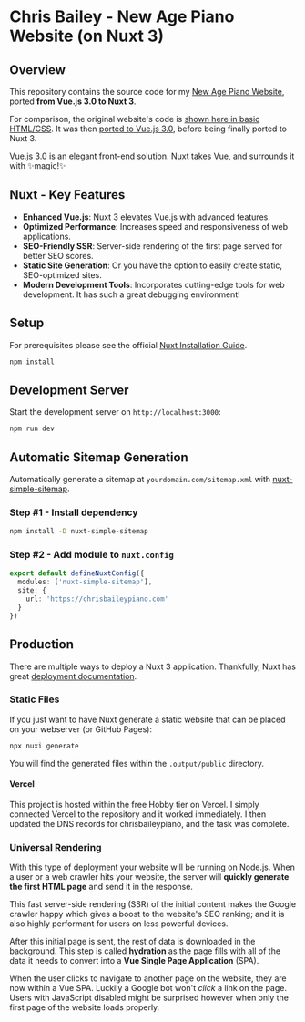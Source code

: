 # Chris Bailey - New Age Piano Website (on Nuxt 3)
## Overview
This repository contains the source code for my [New Age Piano Website](https://chrisbaileypiano.com/), ported **from Vue.js 3.0 to Nuxt 3**.

For comparison, the original website's code is [shown here in basic HTML/CSS](https://github.com/chris-bailey/cbpiano-website-html). It was then [ported to Vue.js 3.0](https://github.com/chris-bailey/cbpiano-website-vue), before being finally ported to Nuxt 3. 

Vue.js 3.0 is an elegant front-end solution. Nuxt takes Vue, and surrounds it with ✨magic!✨

## Nuxt - Key Features
- **Enhanced Vue.js**: Nuxt 3 elevates Vue.js with advanced features.
- **Optimized Performance**: Increases speed and responsiveness of web applications.
- **SEO-Friendly SSR**: Server-side rendering of the first page served for better SEO scores.
- **Static Site Generation**: Or you have the option to easily create static, SEO-optimized sites.
- **Modern Development Tools**: Incorporates cutting-edge tools for web development. It has such a great debugging environment!


## Setup
For prerequisites please see the official [Nuxt Installation Guide](https://nuxt.com/docs/getting-started/installation).
```bash
npm install
```

## Development Server
Start the development server on `http://localhost:3000`:

```bash
npm run dev
```

## Automatic Sitemap Generation
Automatically generate a sitemap at `yourdomain.com/sitemap.xml` with [nuxt-simple-sitemap](https://github.com/harlan-zw/nuxt-simple-sitemap).

### Step #1 - Install dependency
```bash
npm install -D nuxt-simple-sitemap
```

### Step #2 - Add module to `nuxt.config`
```ts
export default defineNuxtConfig({
  modules: ['nuxt-simple-sitemap'],
  site: {
    url: 'https://chrisbaileypiano.com'
  }
})
```

## Production
There are multiple ways to deploy a Nuxt 3 application. Thankfully, Nuxt has great [deployment documentation](https://nuxt.com/docs/getting-started/deployment).

### Static Files
If you just want to have Nuxt generate a static website that can be placed on your webserver (or GitHub Pages): 
```bash
npx nuxi generate
```

You will find the generated files within the `.output/public` directory.

#### Vercel
This project is hosted within the free Hobby tier on Vercel. I simply connected Vercel to the repository and it worked immediately. I then updated the DNS records for chrisbaileypiano, and the task was complete.

### Universal Rendering
With this type of deployment your website will be running on Node.js. When a user or a web crawler hits your website, the server will **quickly generate the first HTML page** and send it in the response.

This fast server-side rendering (SSR) of the initial content makes the Google crawler happy which gives a boost to the website's SEO ranking; and it is also highly performant for users on less powerful devices.

After this initial page is sent, the rest of data is downloaded in the background. This step is called **hydration** as the page fills with all of the data it needs to convert into a **Vue Single Page Application** (SPA).

When the user clicks to navigate to another page on the website, they are now within a Vue SPA. Luckily a Google bot won't _click_ a link on the page. Users with JavaScript disabled might be surprised however when only the first page of the website loads properly.
